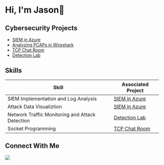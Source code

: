 <h1> Hi, I'm Jason👋</h1>

## Cybersecurity Projects
- [SIEM in Azure](https://github.com/JPurcell1/SIEM-in-Azure/blob/main/README.md#siem-in-azure)
- [Analyzing PCAPs in Wireshark]()
- [TCP Chat Room](https://github.com/JPurcell1/TCP-Chat-Room/tree/main)
- [Detection Lab]()

## Skills

| Skill                                         | Associated Project         |
|-----------------------------------------------|----------------------------|
| SIEM Implementation and Log Analysis          | [SIEM in Azure](https://github.com/JPurcell1/SIEM-in-Azure/blob/main/README.md#siem-in-azure)|
| Attack Data Visualiztion                      | <a href="https://github.com/JPurcell1/SIEM-in-Azure/blob/main/README.md#siem-in-azure">SIEM in Azure</a>|
| Network Traffic Monitoring and Attack Detection | <a href="https://google.com">Detection Lab</a>|
| Socket Programming                            | <a href="https://github.com/JPurcell1/TCP-Chat-Room/tree/main">TCP Chat Room</a> |

## Connect With Me
<a href="https://www.linkedin.com/in/jason-a-purcell" target=_blank><img src="https://img.shields.io/badge/-LinkedIn-0072b1?&style=for-the-badge&logo=linkedin&logoColor=white" /></a>
